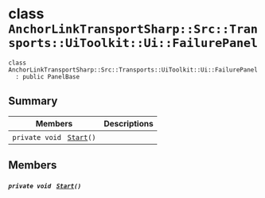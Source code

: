 # class `AnchorLinkTransportSharp::Src::Transports::UiToolkit::Ui::FailurePanel` 

```
class AnchorLinkTransportSharp::Src::Transports::UiToolkit::Ui::FailurePanel
  : public PanelBase
```

## Summary

 Members                                | Descriptions                                
----------------------------------------|---------------------------------------------
`private void ` [`Start`](#class_anchor_link_transport_sharp_1_1_src_1_1_transports_1_1_ui_toolkit_1_1_ui_1_1_failure_panel_1a07aaf1227e4d645f15e0a964f54ef291)`()` | 

## Members

##### `private void ` [`Start`](#class_anchor_link_transport_sharp_1_1_src_1_1_transports_1_1_ui_toolkit_1_1_ui_1_1_failure_panel_1a07aaf1227e4d645f15e0a964f54ef291)`()` 

